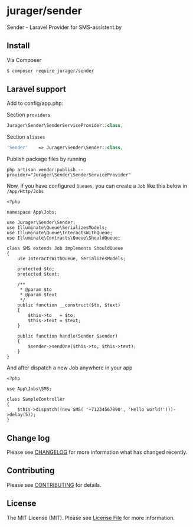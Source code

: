# jurager/sender

Sender - Laravel Provider for SMS-assistent.by


## Install

Via Composer
``` bash
$ composer require jurager/sender
```

## Laravel support

Add to config/app.php:

Section ```providers```
``` php
Jurager\Sender\SenderServiceProvider::class,
```

Section ```aliases```
``` php
'Sender'    => Jurager\Sender\Sender::class,
```

Publish package files by running 
```
php artisan vendor:publish --provider="Jurager\Sender\SenderServiceProvider"
```

Now, if you have configured ```Queues```, you can create a ```Job``` like this below in ```/App/Http/Jobs```
```
<?php

namespace App\Jobs;

use Jurager\Sender\Sender;
use Illuminate\Queue\SerializesModels;
use Illuminate\Queue\InteractsWithQueue;
use Illuminate\Contracts\Queue\ShouldQueue;

class SMS extends Job implements ShouldQueue
{
    use InteractsWithQueue, SerializesModels;

    protected $to;
    protected $text;

    /**
     * @param $to
     * @param $text
     */
    public function __construct($to, $text)
    {
        $this->to   = $to;
        $this->text = $text;
    }

    public function handle(Sender $sender)
    {
        $sender->sendOne($this->to, $this->text);
    }
}
```

And after dispatch a new Job anywhere in your app
```
<?php

use App\Jobs\SMS;

class SampleController
{
    $this->dispatch((new SMS( '+71234567890', 'Hello world!')))->delay(5));
}
```


## Change log
Please see [CHANGELOG](CHANGELOG.md) for more information what has changed recently.

## Contributing
Please see [CONTRIBUTING](CONTRIBUTING.md) for details.

## License
The MIT License (MIT). Please see [License File](LICENSE.md) for more information.
